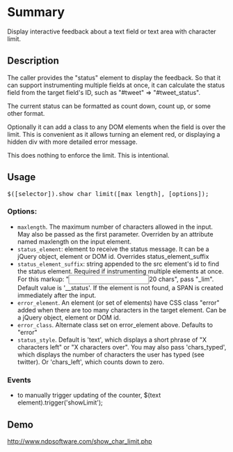 # Summary

Display interactive feedback about a text field or text area with character limit.

## Description

The caller provides the "status" element to display the feedback. So that it can support instrumenting multiple fields at once, it can calculate the status field from the target field's ID, such as "#tweet" => "#tweet_status".

The current status can be formatted as count down, count up, or some other format.

Optionally it can add a class to any DOM elements when the field is over the limit. This is convenient as it allows turning an element red, or displaying a hidden div with more detailed error message.

This does nothing to enforce the limit. This is intentional.

## Usage

<pre>$([selector]).show_char_limit([max_length], [options]);</pre>

### Options:

* <code>maxlength</code>. The maximum number of characters allowed in the input. May also be passed as the first parameter. Overriden by an attribute named maxlength on the input element.
* <code>status_element</code>: element to receive the status message. It can be a jQuery object, element or DOM id. Overrides status_element_suffix
* <code>status_element_suffix</code>: string appended to the src element's id to find the status element. Required if instrumenting multiple elements at once. For this markup: "<input type="text" id="name"/><span id="name_lim">20 chars</span>", pass "_lim". Default value is '__status'. If the element is not found, a SPAN is created immediately after the input.
* <code>error_element</code>. An element (or set of elements) have CSS class "error" added when there are too many characters in the target element. Can be a jQuery object, element or DOM id.
* <code>error_class</code>. Alternate class set on error_element above. Defaults to "error"
* <code>status_style</code>. Default is 'text', which displays a short phrase of "X characters left" or "X characters over". You may also pass 'chars_typed', which displays the number of characters the user has typed (see twitter). Or 'chars_left', which counts down to zero.


### Events

* to manually trigger updating of the counter, $(text element).trigger('showLimit');

## Demo

http://www.ndpsoftware.com/show_char_limit.php